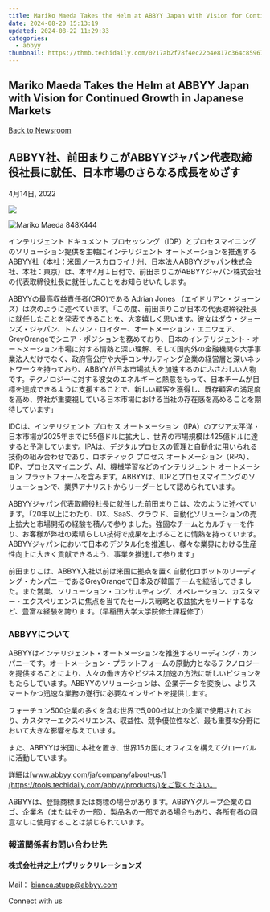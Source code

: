 ```yaml
---
title: Mariko Maeda Takes the Helm at ABBYY Japan with Vision for Continued Growth in Japanese Markets
date: 2024-08-20 15:13:19
updated: 2024-08-22 11:29:33
categories:
  - abbyy
thumbnail: https://thmb.techidaily.com/0217ab2f78f4ec22b4e817c364c8596747881cd4ccd50e41e8a2b78b87f09590.jpg
---
```


## Mariko Maeda Takes the Helm at ABBYY Japan with Vision for Continued Growth in Japanese Markets

[Back to Newsroom](https://tools.techidaily.com/abbyy/products/)

## ABBYY社、前田まりこがABBYYジャパン代表取締役社長に就任、日本市場のさらなる成長をめざす

4月14日, 2022

![](https://content.abbyy.com/-/media/project/abbyy/abbyy/branchtemplates/shutterstock_1272462163_1296-x-729.jpg?h=729&iar=0&w=1296)

![Mariko Maeda 848X444](https://static4.abbyy.com/abbyycommedia/35508/april14-848x444.jpg) 

インテリジェント ドキュメント プロセッシング（IDP）とプロセスマイニングのソリューション提供を主軸にインテリジェント オートメーションを推進するABBYY社（本社：米国ノースカロライナ州、日本法人ABBYYジャパン株式会社、本社：東京）は、本年4月１日付で、前田まりこがABBYYジャパン株式会社の代表取締役社長に就任したことをお知らせいたします。

ABBYYの最高収益責任者(CRO)である Adrian Jones （エイドリアン・ジョーンズ）は次のように述べています。「この度、前田まりこが日本の代表取締役社長に就任したことを発表できることを、大変嬉しく思います。彼女はダウ・ジョーンズ・ジャパン、トムソン・ロイター、オートメーション・エニウェア、GreyOrangeでシニア・ポジションを務めており、日本のインテリジェント・オートメーション市場に対する情熱と深い理解、そして国内外の金融機関や大手事業法人だけでなく、政府官公庁や大手コンサルティング企業の経営層と深いネットワークを持っており、ABBYYが日本市場拡大を加速するのにふさわしい人物です。テクノロジーに対する彼女のエネルギーと熱意をもって、日本チームが目標を達成できるように支援することで、新しい顧客を獲得し、既存顧客の満足度を高め、弊社が重要視している日本市場における当社の存在感を高めることを期待しています」

IDCは、インテリジェント プロセス オートメーション（IPA）のアジア太平洋・日本市場が2025年までに55億ドルに拡大し、世界の市場規模は425億ドルに達すると予測しています。IPAは、デジタルプロセスの管理と自動化に用いられる技術の組み合わせであり、ロボティック プロセス オートメーション（RPA）、IDP、プロセスマイニング、AI、機械学習などのインテリジェント オートメーション プラットフォームを含みます。ABBYYは、IDPとプロセスマイニングのソリューションで、業界アナリストからリーダーとして認められています。

ABBYYジャパン代表取締役社長に就任した前田まりこは、次のように述べています。「20年以上にわたり、DX、SaaS、クラウド、自動化ソリューションの売上拡大と市場開拓の経験を積んで参りました。強固なチームとカルチャーを作り、お客様が弊社の素晴らしい技術で成果を上げることに情熱を持っています。 ABBYYジャパンにおいて日本のデジタル化を推進し、様々な業界における生産性向上に大きく貢献できるよう、事業を推進して参ります」

前田まりこは、ABBYY入社以前は米国に拠点を置く自動化ロボットのリーディング・カンパニーであるGreyOrangeで日本及び韓国チームを統括してきました。また営業、ソリューション・コンサルティング、オペレーション、カスタマー・エクスペリエンスに焦点を当てたセールス戦略と収益拡大をリードするなど、豊富な経験を誇ります。（早稲田大学大学院修士課程修了）

### ABBYYについて

ABBYYはインテリジェント・オートメーションを推進するリーディング・カンパニーです。オートメーション・プラットフォームの原動力となるテクノロジーを提供することにより、人々の働き方やビジネス加速の方法に新しいビジョンをもたらしています。ABBYYのソリューションは、企業データを変換し、よりスマートかつ迅速な業務の遂行に必要なインサイトを提供します。 

フォーチュン500企業の多くを含む世界で5,000社以上の企業で使用されており、カスタマーエクスペリエンス、収益性、競争優位性など、最も重要な分野において大きな影響を与えています。

また、ABBYYは米国に本社を置き、世界15カ国にオフィスを構えてグローバルに活動しています。

詳細は[www.abbyy.com/ja/company/about-us/](https://tools.techidaily.com/abbyy/products/)をご覧ください。

ABBYYは、登録商標または商標の場合があります。ABBYYグループ企業のロゴ、企業名（またはその一部）、製品名の一部である場合もあり、各所有者の同意なしに使用することは禁じられています。

### 報道関係者お問い合わせ先

#### 株式会社井之上パブリックリレーションズ 

Mail： [bianca.stupp@abbyy.com](https://tools.techidaily.com/abbyy/products/)

Connect with us

<ins class="adsbygoogle"
     style="display:block"
     data-ad-format="autorelaxed"
     data-ad-client="ca-pub-7571918770474297"
     data-ad-slot="1223367746"></ins>



<ins class="adsbygoogle"
     style="display:block"
     data-ad-client="ca-pub-7571918770474297"
     data-ad-slot="8358498916"
     data-ad-format="auto"
     data-full-width-responsive="true"></ins>
